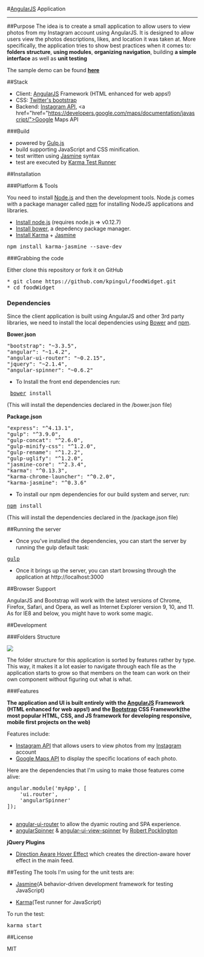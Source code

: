 #<a href="http://angularjs.org">AngularJS</a> Application

***

##Purpose
The idea is to create a small application to allow users to view photos from my Instagram account using AngularJS. It is designed to allow users view the photos descriptions, likes, and location it was taken at. More specifically, the application tries to show best practices when it comes to: <b>folders structure</b>, <b>using modules</b>, <b>organizing navigation</b>, building <b>a simple interface</b> as well as <b>unit testing</b>

The sample demo can be found <a href="http://kirckpingul.com/shoppingWidget"><b>here</b></a>

##Stack

* Client: <a href="http://angularjs.org">AngularJS</a> Framework (HTML enhanced for web apps!)
* CSS: [Twitter's bootstrap](http://getbootstrap.com/)
* Backend: <a href="https://instagram.com/developer/?hl=en">Instagram API</a>, <a href="href="https://developers.google.com/maps/documentation/javascript/">Google Maps API</a>

###Build

* powered by [Gulp.js](http://www.gulpjs.com/)
* build supporting JavaScript and CSS  minification.
* test written using [Jasmine](http://jasmine.github.io/) syntax
* test are executed by [Karma Test Runner](http://karma-runner.github.io/0.8/index.html) 

##Installation

###Platform & Tools

You need to install [Node.js](http://nodejs.org/) and then the development tools. Node.js comes with a package manager called [npm](http://npmjs.org) for installing NodeJS applications and libraries.
* [Install node.js](http://nodejs.org/download/) (requires node.js => v0.12.7)
* [Install bower](http://bower.io/), a depedency package manager.
* [Install Karma](https://github.com/karma-runner/karma) + [Jasmine](http://jasmine.github.io/)

<pre>npm install karma-jasmine --save-dev</pre>

###Grabbing the code

Either clone this repository or fork it on GitHub

<pre>
* git clone https://github.com/kpingul/foodWidget.git
* cd foodWidget
</pre>

### Dependencies

Since the client application is built using AngularJS and other 3rd party libraries, we need to install the local dependencies using [Bower](http://bower.io/) and [npm](http://npmjs.org).

<b>Bower.json</b>

<pre>
"bootstrap": "~3.3.5",
"angular": "~1.4.2",
"angular-ui-router": "~0.2.15",
"jquery": "~2.1.4",
"angular-spinner": "~0.6.2"
</pre>

* To Install the front end dependencies run:
<pre> <a href="http://bower.io">bower</a> install</pre>

(This will install the dependencies declared in the /bower.json file)

<b>Package.json</b>
<pre>
"express": "^4.13.1",
"gulp": "^3.9.0",
"gulp-concat": "^2.6.0",
"gulp-minify-css": "^1.2.0",
"gulp-rename": "^1.2.2",
"gulp-uglify": "^1.2.0",
"jasmine-core": "^2.3.4",
"karma": "^0.13.3",
"karma-chrome-launcher": "^0.2.0",
"karma-jasmine": "^0.3.6"
</pre>

* To install our npm dependencies for our build system and server, run: 
<pre><a href="https://www.npmjs.com">npm</a> install </pre>

(This will install the dependencies declared in the /package.json file)

##Running the server

* Once you've installed the dependencies, you can start the server by running the gulp default task: 

<pre><a href="http://www.gulpjs.com">gulp</a></pre>

* Once it brings up the server, you can start browsing through the application at http://localhost:3000
 
 
##Browser Support
 
AngularJS and Bootstrap will work with the latest versions of Chrome, Firefox, Safari, and Opera, as well as Internet Explorer version 9, 10, and 11. As for IE8 and below, you might have to work some magic.

##Development

###Folders Structure

<img src="http://i84.photobucket.com/albums/k34/kdiggz415/foodWidgetFolderStructure.png" />

The folder structure for this application is sorted by features rather by type. This way, it makes it a lot easier to navigate through each file as the application starts to grow so that members on the team can work on their own component without figuring out what is what.

###Features

<b>The application and UI is built entirely with the <a href="http://angularjs.org">AngularJS</a> Framework (HTML enhanced for web apps!) and the <a href="http://getbootstrap.com/">Bootstrap</a> CSS Framework(the most popular HTML, CSS, and JS framework for developing responsive, mobile first projects on the web)</b>

Features include:
 
<ul> 
<li><a href="https://instagram.com/developer/?hl=en">Instagram API</a> that allows users to view photos from my <a href="https://Instagram.com/">Instagram</a> account</li>
<li><a href="https://developers.google.com/maps/documentation/javascript/">Google Maps API</a> to display the specific locations of each photo.</li>
</ul>

Here are the dependencies that I'm using to make those features come alive: 
<pre>
angular.module('myApp', [
	'ui.router', 
	'angularSpinner'
]);

</pre>
<ul>

<li><a href="https://github.com/angular-ui/ui-router">angular-ui-router</a> to allow the dyamic routing and SPA experience.</li>
<li><a href="https://github.com/urish/angular-spinner">angularSpinner</a> & <a href="https://github.com/rpocklin/angular-ui-view-spinner">angular-ui-view-spinner</a> by <a href="https://github.com/rpocklin"> Robert Pocklington</a></li>

</ul>

<b>jQuery Plugins</b>

<ul>
  <li><a href="https://github.com/codrops/DirectionAwareHoverEffect">Direction Aware Hover Effect</a> which creates the direction-aware hover effect in the main feed.</li>
</ul>

 
##Testing 
The tools I'm using for the unit tests are: 

* <a href="https://github.com/jasmine/jasmine">Jasmine</a>(A behavior-driven development framework for testing JavaScript)

* <a href="http://karma-runner.github.io/0.13/index.html">Karma</a>(Test runner for JavaScript)

To run the test:

<pre>karma start</pre> 

##License
 
 MIT
 
 
 
 
 
 
 
 
 
 
 
 
 
 
 
 
 

